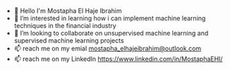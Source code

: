 - 👋 Hello I'm Mostapha El Haje Ibrahim
- 👀 I’m interested in learning how i can implement machine learning techniques in the financial industry 
- 🤟 I’m looking to collaborate on unsupervised machine learning and supervised machine learning projects 
- 📫 reach me on my emial mostapha_elhajeibrahim@outlook.com
- 📫 reach me on my LinkedIn https://www.linkedin.com/in/MostaphaEHI/
